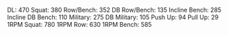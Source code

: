 DL: 470
 Squat: 380
 Row/Bench: 352
 DB Row/Bench: 135
 Incline Bench: 285
 Incline DB Bench: 110
 Military: 275
 DB Military: 105
 Push Up: 94
 Pull Up: 29
 1RPM Squat: 780
 1RPM Row: 630
 1RPM Bench: 585
